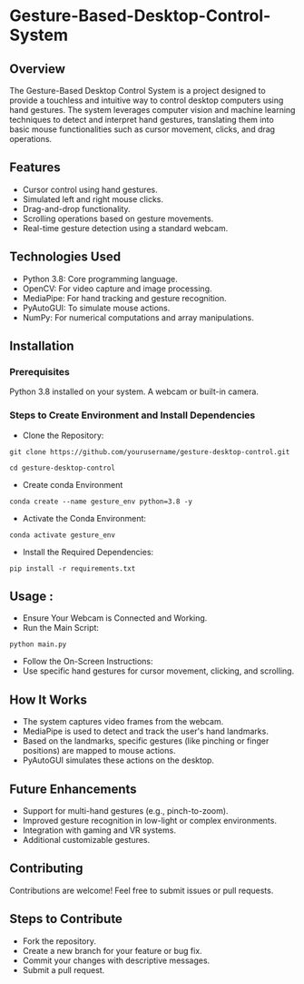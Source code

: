 # Gesture-Based-Desktop-Control-System
## Overview
The Gesture-Based Desktop Control System is a project designed to provide a touchless and intuitive way to control desktop computers using hand gestures. The system leverages computer vision and machine learning techniques to detect and interpret hand gestures, translating them into basic mouse functionalities such as cursor movement, clicks, and drag operations.

## Features
- Cursor control using hand gestures.
- Simulated left and right mouse clicks.
- Drag-and-drop functionality.
- Scrolling operations based on gesture movements.
- Real-time gesture detection using a standard webcam.


## Technologies Used
- Python 3.8: Core programming language.
- OpenCV: For video capture and image processing.
- MediaPipe: For hand tracking and gesture recognition.
- PyAutoGUI: To simulate mouse actions.
- NumPy: For numerical computations and array manipulations.


## Installation


### Prerequisites
Python 3.8 installed on your system.
A webcam or built-in camera.


### Steps to Create Environment and Install Dependencies
- Clone the Repository:
```shell
git clone https://github.com/yourusername/gesture-desktop-control.git
```
```shell
cd gesture-desktop-control
```
- Create conda Environment
```shell
conda create --name gesture_env python=3.8 -y  
```
- Activate the Conda Environment:
```shell
conda activate gesture_env  
```
- Install the Required Dependencies:
```shell
pip install -r requirements.txt  
```


## Usage :
- Ensure Your Webcam is Connected and Working.
- Run the Main Script:
```shell
python main.py
```
- Follow the On-Screen Instructions:
- Use specific hand gestures for cursor movement, clicking, and scrolling.


## How It Works
- The system captures video frames from the webcam.
- MediaPipe is used to detect and track the user's hand landmarks.
- Based on the landmarks, specific gestures (like pinching or finger positions) are mapped to mouse actions.
- PyAutoGUI simulates these actions on the desktop.


## Future Enhancements
- Support for multi-hand gestures (e.g., pinch-to-zoom).
- Improved gesture recognition in low-light or complex environments.
- Integration with gaming and VR systems.
- Additional customizable gestures.


## Contributing
Contributions are welcome! Feel free to submit issues or pull requests.

## Steps to Contribute
- Fork the repository.
- Create a new branch for your feature or bug fix.
- Commit your changes with descriptive messages.
- Submit a pull request.





